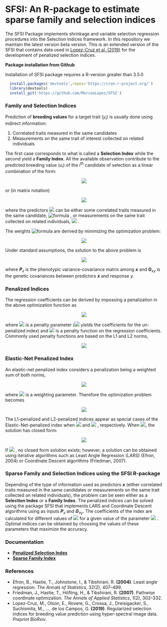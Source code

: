 # SFSI: An R-package to estimate sparse family and selection indices

The SFSI Package implements shrinkage and variable selection regression procedures into the Selection Indices framework. In this repository we maintain the latest version beta version. This is an extended version of the SFSI that contains data used in [Lopez-Cruz et al. (2019)](https://www.biorxiv.org/content/10.1101/625251v2) for the development of penalized selection indices.

**Package installation from Github**

Installation of SFSI package requires a R-version greater than 3.5.0
```r
  install.packages('devtools',repos='https://cran.r-project.org/')      #1. install devtools
  library(devtools)                                                     #2. load the library
  install_git('https://github.com/MarcooLopez/SFSI')                    #3. install SFSI from GitHub
```

### Family and Selection Indices

Prediction of **breeding values** for a target trait (*y*<sub>*i*</sub>) is usually done using indirect information:
1. Correlated traits measured in the same candidates
2. Measurements on the same trait of interest collected on related individuals

The first case corresponds to what is called a **Selection Index** while the second yield a **Family Index**.
All the available observation contribute to the predicted breeding value (*u*<sub>*i*</sub>) of the *i*<sup>th</sup> candidate of selection as a linear combination of the form: 
<p align="center">
<img src="https://render.githubusercontent.com/render/math?math=u_i=x_{i1}\beta_{i1} %2B x_{i2}\beta_{i2} %2B ... %2B x_{ip}\beta_{ip}">
</p>
or (in matrix notation)
<p align="center">
<img src="https://render.githubusercontent.com/render/math?math=u_i=\textbf{x}_i^t\boldsymbol{\beta}_i">
</p>

where the predictors 
![](https://render.githubusercontent.com/render/math?math=\textbf{x}_i)
can be either some correlated traits measured in the same candidate, 
![formula](https://render.githubusercontent.com/render/math?math=\textbf{x}_i=(x_{i1},...,x_{ip})^t)
, or measurements on the same trait collected on related individuals, 
![](https://render.githubusercontent.com/render/math?math=\textbf{y}=(y_1,...,y_p)^t)
. 

The weights 
![formula](https://render.githubusercontent.com/render/math?math=\boldsymbol{\beta}_i=(\beta_{i1},...,\beta_{ip})^t)
are derived by minimizing the optimization problem:
<p align="center">
<img src="https://render.githubusercontent.com/render/math?math=\large\hat{\boldsymbol{\beta}}_i=\text{arg min}\frac{1}{2}E\left(u_i-\textbf{x}_i^t\boldsymbol{\beta}_i\right)^2">
</p>

Under standard assumptions, the solution to the above problem is 
<p align="center">
<img src="https://render.githubusercontent.com/render/math?math=\large\hat{\boldsymbol{\beta}}_i=\textbf{P}_x^{-1}\textbf{G}_{xy}">
</p>

where ***P***<sub>*x*</sub> is the phenotypic variance-covariance matrix among ***x*** and ***G***<sub>*xy*</sub> is the genetic covariances between predictors ***x*** and response *y*.

### Penalized Indices
The regression coefficients can be derived by impossing a penalization in the above optimization function as
<p align="center">
<img src="https://render.githubusercontent.com/render/math?math=\large\hat{\boldsymbol{\beta}}_i=\text{arg min}\left[\frac{1}{2}E\left(u_i-\textbf{x}_i^t\boldsymbol{\beta}_i\right)^2 %2B \lambda J(\boldsymbol{\beta}_i)\right]">
</p>

where 
<img src="https://render.githubusercontent.com/render/math?math=\lambda">
is a penalty parameter (![](https://render.githubusercontent.com/render/math?math=\lambda=0)  yields the coefficients for the un-penalized index) and 
<img src="https://render.githubusercontent.com/render/math?math=J(\boldsymbol{\beta}_i)">
is a penalty function on the regression coefficients. Commonly used penalty functions are based on the L1 and L2 norms, 
<p align="center">
<img src="https://render.githubusercontent.com/render/math?math=\large L1:J(\boldsymbol{\beta}_i)=\sum_{j=1}^p{\mid\beta_{ij}}\mid \quad\quad L2:J(\boldsymbol{\beta}_i)=\frac{1}{2}\sum_{j=1}^p{\beta_{ij}^2}">
</p>

### Elastic-Net Penalized Index
An elastic-net penalized index considers a penalization being a weighted sum of both norms,
<p align="center">
<img src="https://render.githubusercontent.com/render/math?math=\large J(\boldsymbol{\beta}_i)=\alpha\sum_{j=1}^p{\mid\beta_{ij}}\mid %20%2B%20\frac{1}{2}(1-\alpha)\sum_{j=1}^p{\beta_{ij}^2}">
</p>

where <img src="https://render.githubusercontent.com/render/math?math=\lambda"> is a weighting parameter. Therefore the optimization problem becomes

<p align="center">
<img src="https://render.githubusercontent.com/render/math?math=\large\hat{\boldsymbol{\beta}}_i=\text{arg min}\left[\frac{1}{2}E\left(u_i-\textbf{x}_i^t\boldsymbol{\beta}_i\right)^2 %2B \lambda \alpha\sum_{j=1}^p{\mid\beta_{ij}}\mid %20%2B%20\frac{1}{2}\lambda(1-\alpha)\sum_{j=1}^p{\beta_{ij}^2}\right]">
</p>

The L1-penalized and L2-penalized indices appear as special cases of the Elastic-Net-penalized index when
<img src="https://render.githubusercontent.com/render/math?math=\alpha=1">
 and
<img src="https://render.githubusercontent.com/render/math?math=\alpha=0">
 , respectively. When <img src="https://render.githubusercontent.com/render/math?math=\alpha=0">, the solution has closed form:

<p align="center">
<img src="https://render.githubusercontent.com/render/math?math=\large\hat{\boldsymbol{\beta}}_i=\left(\textbf{P}_x%2B\lambda\textbf{I}\right)^{-1}\textbf{G}_{xy}">
</p>

If <img src="https://render.githubusercontent.com/render/math?math=\alpha \gt 0">
, no closed form solution exists; however, a solution can be obtained using iterative algorithms such as Least Angle Regression (LARS) (Efron, 2004) or Coordinate Descent algorithms (Friedman, 2007).

### Sparse Family and Selection Indices using the SFSI R-package
Depending of the type of information used as predictors ***x*** (either correlated traits measured in the same candidates or measurements on the same trait collected on related individuals), the problem can be seen either as a **Selection Index** or a **Family Index**. 
The penalized indices can be solved using the package SFSI that implements LARS and Coordinate Descent algorithms using as inputs ***P***<sub>*x*</sub> and ***G***<sub>*xy*</sub>. The coefficients of the index are calculated for different values of <img src="https://render.githubusercontent.com/render/math?math=\lambda"> for a given value of the parameter
<img src="https://render.githubusercontent.com/render/math?math=\alpha">
. Optimal indices can be obtained by choosing the values of these parameters that maximize the accuracy.

### Documentation
* **[Penalized Selection Index](https://github.com/MarcooLopez/PFSI/blob/master/inst/md/selection_index.md)**
* **[Sparse Family Index](https://github.com/MarcooLopez/PFSI/blob/master/inst/md/family_index.md)**


### References
* Efron, B., Hastie, T., Johnstone, I., & Tibshirani, R. **(2004)**. Least angle regression. *The Annals of Statistics*, 32(2), 407–499.
* Friedman, J., Hastie, T., Höfling, H., & Tibshirani, R. **(2007)**. Pathwise coordinate optimization. *The Annals of Applied Statistics*, 1(2), 302–332.
* Lopez-Cruz, M., Olson, E., Rovere, G., Crossa, J., Dreisigacker, S., Suchismita, M., ..., de los Campos, G. **(2019)**. Regularized selection indices for breeding value prediction using hyper-spectral image data. *Preprint BioRxiv*.
